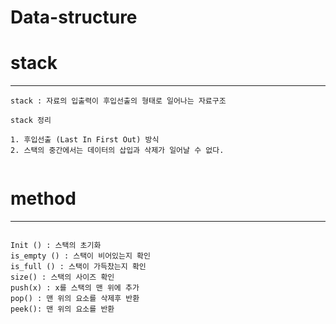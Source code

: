 # Data-structure

# stack

-----------------------

```
stack : 자료의 입출력이 후입선출의 형태로 일어나는 자료구조

stack 정리

1. 후입선출 (Last In First Out) 방식
2. 스택의 중간에서는 데이터의 삽입과 삭제가 일어날 수 없다.


```

# method

-----------------------

```

Init () : 스택의 초기화
is_empty () : 스택이 비어있는지 확인
is_full () : 스택이 가득찼는지 확인
size() : 스택의 사이즈 확인
push(x) : x를 스택의 맨 위에 추가
pop() : 맨 위의 요소를 삭제후 반환
peek(): 맨 위의 요소를 반환

```

